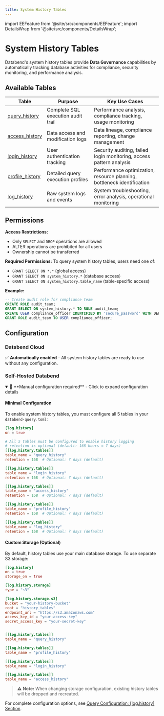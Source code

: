 ```yaml
---
title: System History Tables
---
```


import EEFeature from '@site/src/components/EEFeature';
import DetailsWrap from '@site/src/components/DetailsWrap';

<EEFeature featureName='SYSTEM HISTORY'/>

# System History Tables

Databend's system history tables provide **Data Governance** capabilities by automatically tracking database activities for compliance, security monitoring, and performance analysis.

## Available Tables

| Table                                 | Purpose                            | Key Use Cases                                                          |
| ------------------------------------- | ---------------------------------- | ---------------------------------------------------------------------- |
| [query_history](query-history.md)     | Complete SQL execution audit trail | Performance analysis, compliance tracking, usage monitoring            |
| [access_history](access-history.md)   | Data access and modification logs  | Data lineage, compliance reporting, change management                  |
| [login_history](login-history.md)     | User authentication tracking       | Security auditing, failed login monitoring, access pattern analysis    |
| [profile_history](profile-history.md) | Detailed query execution profiles  | Performance optimization, resource planning, bottleneck identification |
| [log_history](log-history.md)         | Raw system logs and events         | System troubleshooting, error analysis, operational monitoring         |

## Permissions

**Access Restrictions:**

- Only `SELECT` and `DROP` operations are allowed
- ALTER operations are prohibited for all users
- Ownership cannot be transferred

**Required Permissions:**
To query system history tables, users need one of:

- `GRANT SELECT ON *.*` (global access)
- `GRANT SELECT ON system_history.*` (database access)
- `GRANT SELECT ON system_history.table_name` (table-specific access)

**Example:**

```sql
-- Create audit role for compliance team
CREATE ROLE audit_team;
GRANT SELECT ON system_history.* TO ROLE audit_team;
CREATE USER compliance_officer IDENTIFIED BY 'secure_password' WITH DEFAULT_ROLE='audit_team';
GRANT ROLE audit_team TO USER compliance_officer;
```

## Configuration

### Databend Cloud

✅ **Automatically enabled** - All system history tables are ready to use without any configuration.

### Self-Hosted Databend

<DetailsWrap>
<details open>
<summary>📝 **Manual configuration required** - Click to expand configuration details</summary>

#### Minimal Configuration

To enable system history tables, you must configure all 5 tables in your `databend-query.toml`:

```toml
[log.history]
on = true

# All 5 tables must be configured to enable history logging
# retention is optional (default: 168 hours = 7 days)
[[log.history.tables]]
table_name = "query_history"
retention = 168  # Optional: 7 days (default)

[[log.history.tables]]
table_name = "login_history"
retention = 168  # Optional: 7 days (default)

[[log.history.tables]]
table_name = "access_history"
retention = 168  # Optional: 7 days (default)

[[log.history.tables]]
table_name = "profile_history"
retention = 168  # Optional: 7 days (default)

[[log.history.tables]]
table_name = "log_history"
retention = 168  # Optional: 7 days (default)
```

#### Custom Storage (Optional)

By default, history tables use your main database storage. To use separate S3 storage:

```toml
[log.history]
on = true
storage_on = true

[log.history.storage]
type = "s3"

[log.history.storage.s3]
bucket = "your-history-bucket"
root = "history_tables"
endpoint_url = "https://s3.amazonaws.com"
access_key_id = "your-access-key"
secret_access_key = "your-secret-key"


[[log.history.tables]]
table_name = "query_history"

[[log.history.tables]]
table_name = "profile_history"

[[log.history.tables]]
table_name = "login_history"

[[log.history.tables]]
table_name = "access_history"
```

> ⚠️ **Note:** When changing storage configuration, existing history tables will be dropped and recreated.

</details>
</DetailsWrap>

For complete configuration options, see [Query Configuration: [log.history] Section](/guides/deploy/references/node-config/query-config#loghistory-section).
